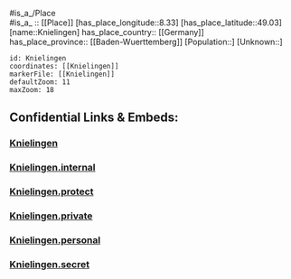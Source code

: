 ﻿---
location: [49.03,8.33] 
mapzoom: [7,12] 
mapmarker: city 
type: City
tags:
- geo/City


SpocWebEntityId: 31512
isDeleted: false
confidential: public

---
#is_a_/Place  
#is_a_ :: [[Place]] 
[has_place_longitude::8.33] 
[has_place_latitude::49.03] 
[name::Knielingen] 
has_place_country:: [[Germany]]  
has_place_province:: [[Baden-Wuerttemberg]] 
[Population::] 
[Unknown::] 


```leaflet
id: Knielingen
coordinates: [[Knielingen]] 
markerFile: [[Knielingen]] 
defaultZoom: 11 
maxZoom: 18
```


## Confidential Links & Embeds: 

### [Knielingen](/_public/Earth/Continent/Europe/Europe~Central/Germany/Germany~West/Baden-Wuerttemberg/counties~BW/Karlsruhe/cities~Karlsruhe/Knielingen.md) 

### [Knielingen.internal](/_internal/Earth/Continent/Europe/Europe~Central/Germany/Germany~West/Baden-Wuerttemberg/counties~BW/Karlsruhe/cities~Karlsruhe/Knielingen.internal.md) 

### [Knielingen.protect](/_protect/Earth/Continent/Europe/Europe~Central/Germany/Germany~West/Baden-Wuerttemberg/counties~BW/Karlsruhe/cities~Karlsruhe/Knielingen.protect.md) 

### [Knielingen.private](/_private/Earth/Continent/Europe/Europe~Central/Germany/Germany~West/Baden-Wuerttemberg/counties~BW/Karlsruhe/cities~Karlsruhe/Knielingen.private.md) 

### [Knielingen.personal](/_personal/Earth/Continent/Europe/Europe~Central/Germany/Germany~West/Baden-Wuerttemberg/counties~BW/Karlsruhe/cities~Karlsruhe/Knielingen.personal.md) 

### [Knielingen.secret](/_secret/Earth/Continent/Europe/Europe~Central/Germany/Germany~West/Baden-Wuerttemberg/counties~BW/Karlsruhe/cities~Karlsruhe/Knielingen.secret.md) 

